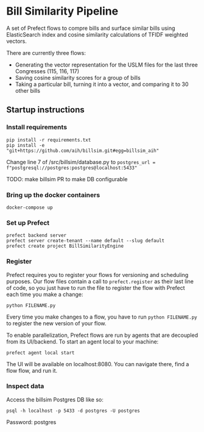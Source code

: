 # Bill Similarity Pipeline

A set of Prefect flows to compre bills and surface similar bills using ElasticSearch index and cosine similarity calculations of TFIDF weighted vectors.

There are currently three flows:

- Generating the vector representation for the USLM files for the last three Congresses (115, 116, 117)
- Saving cosine similarity scores for a group of bills
- Taking a particular bill, turning it into a vector, and comparing it to 30 other bills

## Startup instructions

### Install requirements
```
pip install -r requirements.txt
pip install -e "git+https://github.com/aih/billsim.git#egg=billsim_aih"
```

Change line 7 of /src/billsim/database.py  to `postgres_url = f"postgresql://postgres:postgres@localhost:5433"`

TODO: make billsim PR to make DB configurable

### Bring up the docker containers
```
docker-compose up
```

### Set up Prefect
```
prefect backend server
prefect server create-tenant --name default --slug default
prefect create project BillSimilarityEngine 
```

### Register

Prefect requires you to register your flows for versioning and scheduling purposes. Our flow files contain a call to `prefect.register` as their last line of code, so you just have to run the file to register the flow with Prefect each time you make a change:

```
python FILENAME.py
```

Every time you make changes to a flow, you have to run `python FILENAME.py` to register the new version of your flow. 

To enable parallelization, Prefect flows are run by agents that are decoupled from its UI/backend. To start an agent local to your machine:

```
prefect agent local start
```

The UI will be available on localhost:8080. You can navigate there, find a flow flow, and run it.

### Inspect data

Access the billsim Postgres DB like so:

```
psql -h localhost -p 5433 -d postgres -U postgres
```

Password: postgres

